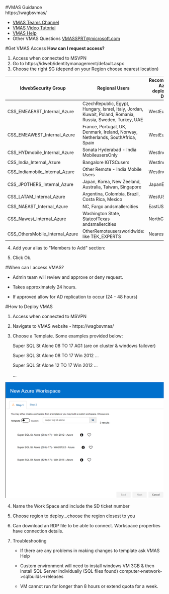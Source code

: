 #VMAS Guidance  
https://wagbsvmas/ 
- [VMAS Teams Channel](https://teams.microsoft.com/l/team/19%3aafb9ad2caed345d1ad1f5840cebf30d7%40thread.skype/conversations?groupId=6c735961-0467-4bf0-ba51-4244910b8ed8&tenantId=72f988bf-86f1-41af-91ab-2d7cd011db47)  
- [VMAS Video Tutorial](https://msit.microsoftstream.com/video/3dd4a3ff-0400-9fb2-db3d-f1eb083ca537) 
- [VMAS Help](https://aka.ms/vmashelp )
- Other VMAS Questions VMASSPRT@microsoft.com 
 

#Get VMAS Access 
**How can I request access?** 
1. Access when connected to MSVPN
2. Go to https://idweb/identitymanagement/default.aspx
3. Choose the right SG (depend on your Region choose nearest location) 

|**IdwebSecurity Group**|**Regional Users**|**Recommended Azure deployment DCs**|**Recommended VMAS Dashboard**|
|--|--|--|--|
|CSS_EMEAEAST_Internal_Azure|CzechRepublic,  Egypt, Hungary,  Israel, Italy,  Jordan,  Kuwait, Poland,  Romania,  Russia, Sweden, Turkey,  UAE|WestEurope|https://rovdivmas|
|CSS_EMEAWEST_Internal_Azure|France,  Portugal,  UK, Denmark, Ireland, Norway, Netherlands,  SouthAfrica,  Spain|WestEurope|https://mucvdi|
|CSS_HYDmobile_Internal_Azure|Sonata Hyderabad - India MobileusersOnly|WestIndia|https://blrvdivmas|
|CSS_India_Internal_Azure|Bangalore IGTSCusers|WestIndia|https://blrvdivmas|
|CSS_Indiamobile_Internal_Azure|Other Remote - India Mobile Users|WestIndia|https://blrvdivmas|
|CSS_JPOTHERS_Internal_Azure|Japan,  Korea,  New Zeeland,  Australia,  Taiwan,  Singapore|JapanEast|https://shgbsvmas|
|CSS_LATAM_Internal_Azure|Argentina,  Colombia,  Brazil,  Costa Rica,  Mexico|WestUS|https://wagbsvmas|
|CSS_NAEAST_Internal_Azure|NC,  Fargo andsmallercities|EastUS|https://wagbsvmas|
|CSS_Nawest_Internal_Azure|Washington State,  StateofTexas andsmallercities|NorthCentralUS|https://wagbsvmas|
|CSS_OthersMobile_Internal_Azure|OtherRemoteusersworldwide: like TEK_EXPERTS|Nearestlocation|Nearestlocation|

4. Add your alias to "Members to Add" section: 

5. Click Ok. 

#When can I access VMAS? 

- Admin team will review and approve or deny request. 

- Takes approximately 24 hours. 

- If approved allow for AD replication to occur (24 - 48 hours) 


#How to Deploy VMAS 
 
1) Access when connected to MSVPN
 
2) Navigate to VMAS website - https://wagbsvmas/ 
 
3) Choose a Template. Some examples provided below: 

   Super SQL St Alone 08 TO 17 AG1 (are on cluster & windows failover) 

   Super SQL St Alone 08 TO 17 Win 2012 ...

   Super SQL St Alone 12 TO 17 Win 2012 ...

   ...

 ![templates.PNG](/.attachments/templates-c44e13d2-ffbb-4043-a60f-b2a724f27dbd.PNG)

4) Name the Work Space and include the SD ticket number  

  

5) Choose region to deploy...choose the region closest to you 

 

6) Can download an RDP file to be able to connect.  Workspace properties have connection details. 

 

7) Troubleshooting 

   - If there are any problems in making changes to template ask VMAS Help

   - Custom environment will need to install windows VM 3GB & then install SQL Server individually (SQL files found) computer->network->sqlbuilds->releases 

   - VM cannot run for longer than 8 hours or extend quota for a week. 